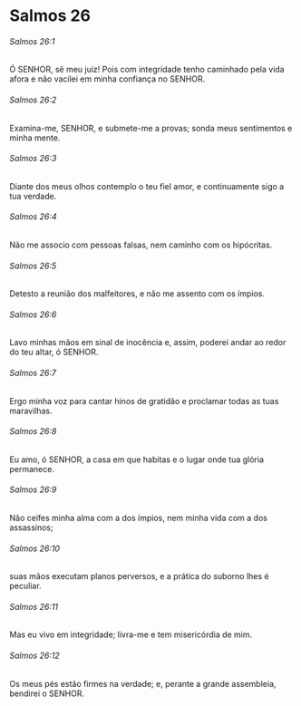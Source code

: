 # Salmos 26

###### Salmos 26:1

Ó SENHOR, sê meu juiz! Pois com integridade tenho caminhado pela vida afora e não vacilei em minha confiança no SENHOR.

###### Salmos 26:2

Examina-me, SENHOR, e submete-me a provas; sonda meus sentimentos e minha mente.

###### Salmos 26:3

Diante dos meus olhos contemplo o teu fiel amor, e continuamente sigo a tua verdade.

###### Salmos 26:4

Não me associo com pessoas falsas, nem caminho com os hipócritas.

###### Salmos 26:5

Detesto a reunião dos malfeitores, e não me assento com os ímpios.

###### Salmos 26:6

Lavo minhas mãos em sinal de inocência e, assim, poderei andar ao redor do teu altar, ó SENHOR.

###### Salmos 26:7

Ergo minha voz para cantar hinos de gratidão e proclamar todas as tuas maravilhas.

###### Salmos 26:8

Eu amo, ó SENHOR, a casa em que habitas e o lugar onde tua glória permanece.

###### Salmos 26:9

Não ceifes minha alma com a dos ímpios, nem minha vida com a dos assassinos;

###### Salmos 26:10

suas mãos executam planos perversos, e a prática do suborno lhes é peculiar.

###### Salmos 26:11

Mas eu vivo em integridade; livra-me e tem misericórdia de mim.

###### Salmos 26:12

Os meus pés estão firmes na verdade; e, perante a grande assembleia, bendirei o SENHOR.


